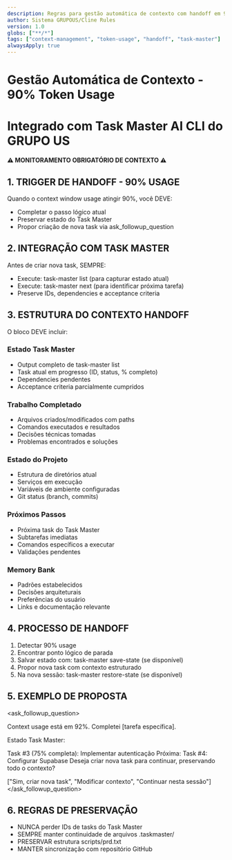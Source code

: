 ```yaml
---
description: Regras para gestão automática de contexto com handoff em 90% de uso de tokens.
author: Sistema GRUPOUS/Cline Rules
version: 1.0
globs: ["**/*"]
tags: ["context-management", "token-usage", "handoff", "task-master"]
alwaysApply: true
---
```


# Gestão Automática de Contexto - 90% Token Usage
# Integrado com Task Master AI CLI do GRUPO US

**⚠️ MONITORAMENTO OBRIGATÓRIO DE CONTEXTO ⚠️**

## 1. TRIGGER DE HANDOFF - 90% USAGE
Quando o context window usage atingir 90%, você DEVE:
- Completar o passo lógico atual
- Preservar estado do Task Master
- Propor criação de nova task via ask_followup_question

## 2. INTEGRAÇÃO COM TASK MASTER
Antes de criar nova task, SEMPRE:
- Execute: task-master list (para capturar estado atual)
- Execute: task-master next (para identificar próxima tarefa)
- Preserve IDs, dependencies e acceptance criteria

## 3. ESTRUTURA DO CONTEXTO HANDOFF
O bloco <context> DEVE incluir:

### Estado Task Master
- Output completo de task-master list
- Task atual em progresso (ID, status, % completo)
- Dependencies pendentes
- Acceptance criteria parcialmente cumpridos

### Trabalho Completado
- Arquivos criados/modificados com paths
- Comandos executados e resultados
- Decisões técnicas tomadas
- Problemas encontrados e soluções

### Estado do Projeto
- Estrutura de diretórios atual
- Serviços em execução
- Variáveis de ambiente configuradas
- Git status (branch, commits)

### Próximos Passos
- Próxima task do Task Master
- Subtarefas imediatas
- Comandos específicos a executar
- Validações pendentes

### Memory Bank
- Padrões estabelecidos
- Decisões arquiteturais
- Preferências do usuário
- Links e documentação relevante

## 4. PROCESSO DE HANDOFF
1. Detectar 90% usage
2. Encontrar ponto lógico de parada
3. Salvar estado com: task-master save-state (se disponível)
4. Propor nova task com contexto estruturado
5. Na nova sessão: task-master restore-state (se disponível)

## 5. EXEMPLO DE PROPOSTA
<ask_followup_question>

Context usage está em 92%. Completei [tarefa específica].

Estado Task Master:

Task #3 (75% completa): Implementar autenticação
Próxima: Task #4: Configurar Supabase
Deseja criar nova task para continuar, preservando todo o contexto?

["Sim, criar nova task", "Modificar contexto", "Continuar nesta sessão"]
</ask_followup_question>


## 6. REGRAS DE PRESERVAÇÃO
- NUNCA perder IDs de tasks do Task Master
- SEMPRE manter continuidade de arquivos .taskmaster/
- PRESERVAR estrutura scripts/prd.txt
- MANTER sincronização com repositório GitHub
